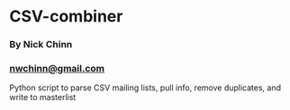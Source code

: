 # CSV-combiner
### By Nick Chinn
### <nwchinn@gmail.com>

Python script to parse CSV mailing lists, pull info, remove duplicates, and write to masterlist


